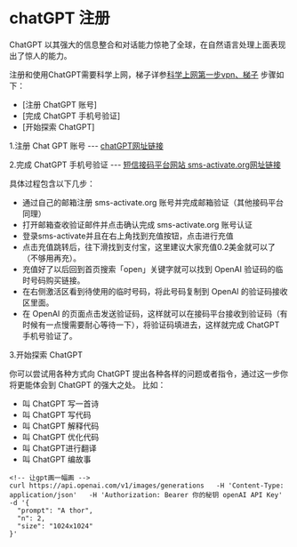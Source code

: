 # chatGPT 注册



ChatGPT 以其强大的信息整合和对话能力惊艳了全球，在自然语言处理上面表现出了惊人的能力。



注册和使用ChatGPT需要科学上网，梯子详参[科学上网第一步vpn、梯子](../vpn/vpn.md) 步骤如下：

- [注册 ChatGPT 账号]
- [完成 ChatGPT 手机号验证]
- [开始探索 ChatGPT]


1.注册 Chat GPT 账号 --- [chatGPT网址链接](https://chat.openai.com)

2.完成 ChatGPT 手机号验证 --- [短信接码平台网站 sms-activate.org网址链接](https://sms-activate.org/)
  
  具体过程包含以下几步：
- 通过自己的邮箱注册 sms-activate.org 账号并完成邮箱验证（其他接码平台同理）
- 打开邮箱查收验证邮件并点击确认完成 sms-activate.org 账号认证
- 登录sms-activate并且在右上角找到充值按钮，点击进行充值
- 点击充值跳转后，往下滑找到支付宝，这里建议大家充值0.2美金就可以了（不够用再充）。
- 充值好了以后回到首页搜索「open」关键字就可以找到 OpenAI 验证码的临时号码购买链接。
- 在右侧激活区看到待使用的临时号码，将此号码复制到 OpenAI 的验证码接收区里面。
- 在 OpenAI 的页面点击发送验证码，这样就可以在接码平台接收到验证码（有时候有一点慢需要耐心等待一下），将验证码填进去，这样就完成 ChatGPT 手机号验证了。

3.开始探索 ChatGPT

你可以尝试用各种方式向 ChatGPT 提出各种各样的问题或者指令，通过这一步你将更能体会到 ChatGPT 的强大之处。
比如：
- 叫 ChatGPT 写一首诗
- 叫 ChatGPT 写代码
- 叫 ChatGPT 解释代码
- 叫 ChatGPT 优化代码
- 叫 ChatGPT进行翻译
- 叫 ChatGPT 编故事


```
<!-- 让gpt画一幅画 -->
curl https://api.openai.com/v1/images/generations   -H 'Content-Type: application/json'   -H 'Authorization: Bearer 你的秘钥 openAI API Key'   -d '{
  "prompt": "A thor",
  "n": 2,
  "size": "1024x1024"
}'
```